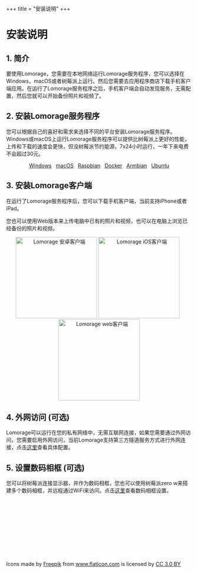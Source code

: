 +++
title = "安装说明"
+++

# 安装说明

## 1. 简介

要使用Lomorage，您需要在本地网络运行Lomorage服务程序，您可以选择在Windows，macOS或者树莓派上运行。然后您需要去应用程序商店下载手机客户端应用。在运行了Lomorage服务程序之后，手机客户端会自动发现服务，无需配置，然后您就可以开始备份照片和视频了。

## 2. 安装Lomorage服务程序

您可以根据自己的喜好和需求来选择不同的平台安装Lomorage服务程序。Windows或macOS上运行Lomorage服务程序可以提供比树莓派上更好的性能，上传和下载的速度会更快，但没树莓派节约能源，7x24小时运行，一年下来电费不会超过30元。

<p align="center">
<a href="/zh/installation-win" title="Windows下安装Lomorage服务程序" class="badge windows">Windows</a>
&nbsp;
<a href="/zh/installation-osx" title="MacOS下安装Lomorage服务程序" class="badge">macOS</a>
&nbsp;
<a href="/zh/installation-pi" title="树莓派下安装Lomorage服务程序" class="badge raspberrypi">Raspbian</a>
&nbsp;
<a href="/zh/installation-docker" title="使用Docker安装Lomorage" class="badge docker">Docker</a>
&nbsp;
<a href="/zh/installation-armbian" title="Armbian下安装Lomorage服务程序" class="badge armbian">Armbian</a>
&nbsp;
<a href="/zh/installation-ubuntu" title="Ubuntu下安装Lomorage服务程序" class="badge ubuntu">Ubuntu</a>
</p>

## 3. 安装Lomorage客户端

在运行了Lomorage服务程序后，您可以下载手机客户端，当前支持iPhone或者iPad。

您也可以使用Web版本来上传电脑中已有的照片和视频，也可以在电脑上浏览已经备份的照片和视频。

<p align="center">
<a href="/zh/installation-android"><img alt="Lomorage 安卓客户端" src="/img/installation/app-store-google.svg" width="220"></a>
<a href="/zh/installation-ios"><img alt="Lomorage iOS客户端" src="/img/installation/app-store-ios.svg" width="220"></a>
&nbsp;
<a href="/zh/installation-web"><img alt="Lomorage web客户端" src="/img/installation/browser.png" width="220"></a>
</p>

## 4. 外网访问 (可选)

Lomorage可以运行在您的私有网络中，无需互联网连接，如果您需要通过外网访问，您需要启用外网访问，当前Lomorage支持第三方隧道服务方式进行外网连接，点击[这里](/zh/external-access)查看具体配置。

## 5. 设置数码相框 (可选)

您可以将树莓派连接显示器，并作为数码相框，您也可以使用树莓派zero w来搭建多个数码相框，并远程通过WiFi来访问。点击[这里](/zh/install-frame)查看数码相框设置。

<br/><br/><br/><br/><br/><br/><br/><br/><br/>
<div>Icons made by <a href="https://www.flaticon.com/authors/freepik" title="Freepik">Freepik</a> from <a href="https://www.flaticon.com/"             title="Flaticon">www.flaticon.com</a> is licensed by <a href="http://creativecommons.org/licenses/by/3.0/"             title="Creative Commons BY 3.0" target="_blank">CC 3.0 BY</a></div>
